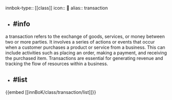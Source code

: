 innbok-type:: [[class]]
icon:: 🛒
alias:: transaction

- ## #info 
a transaction refers to the exchange of goods, services, or money between two or more parties. It involves a series of actions or events that occur when a customer purchases a product or service from a business. This can include activities such as placing an order, making a payment, and receiving the purchased item. Transactions are essential for generating revenue and tracking the flow of resources within a business.
- ## #list 
{{embed [[innBoK/class/transaction/list]]}}












